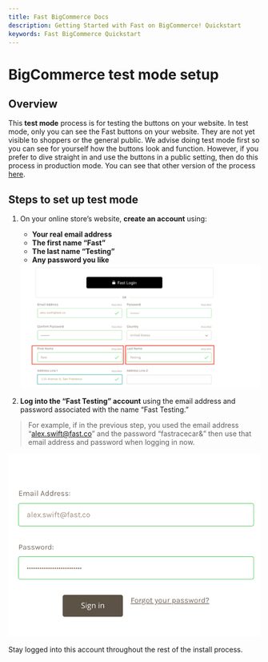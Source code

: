 ```yaml
---
title: Fast BigCommerce Docs
description: Getting Started with Fast on BigCommerce! Quickstart
keywords: Fast BigCommerce Quickstart
---
```


# BigCommerce test mode setup

## Overview

This **test mode** process is for testing the buttons on your website. In test mode, only you can see the Fast buttons on your website. They are not yet visible to shoppers or the general public. We advise doing test mode first so you can see for yourself how the buttons look and function. However, if you prefer to dive straight in and use the buttons in a public setting, then do this process in production mode. You can see that other version of the process [here](https://docs.google.com/document/d/1I6Fc7_PBk2ZZwNm757TmLDSPaDjufKtIrnWnH1pI8Es/edit#).

## Steps to set up test mode

1. On your online store’s website, **create an account** using:

   - **Your real email address**
   - **The first name “Fast”**
   - **The last name “Testing”**
   - **Any password you like**

   <img src="./images/image12.png"/>

2. **Log into the “Fast Testing” account** using the email address and password associated with the name “Fast Testing.”

> For example, if in the previous step, you used the email address “alex.swift@fast.co” and the password “fastracecar&” then use that email address and password when logging in now.

   <img src="./images/image32.png"/>

Stay logged into this account throughout the rest of the install process.
